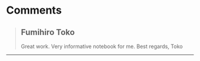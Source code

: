 # Comments 

> ## Fumihiro Toko
> 
> Great work. Very informative notebook for me. Best regards, Toko
> 
> 
> 


---

